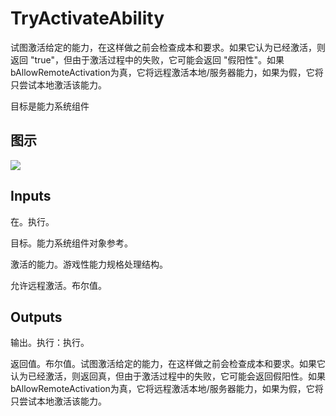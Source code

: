 # TryActivateAbility

试图激活给定的能力，在这样做之前会检查成本和要求。如果它认为已经激活，则返回 "true"，但由于激活过程中的失败，它可能会返回 "假阳性"。如果bAllowRemoteActivation为真，它将远程激活本地/服务器能力，如果为假，它将只尝试本地激活该能力。

目标是能力系统组件

## 图示

![]($-20221218-17295225.png)

## Inputs

在。执行。

目标。能力系统组件对象参考。

激活的能力。游戏性能力规格处理结构。

允许远程激活。布尔值。 

## Outputs

输出。执行：执行。

返回值。布尔值。试图激活给定的能力，在这样做之前会检查成本和要求。如果它认为已经激活，则返回真，但由于激活过程中的失败，它可能会返回假阳性。如果bAllowRemoteActivation为真，它将远程激活本地/服务器能力，如果为假，它将只尝试本地激活该能力。
